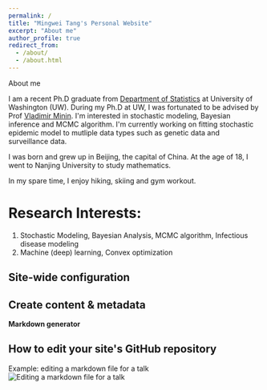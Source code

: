 ```yaml
---
permalink: /
title: "Mingwei Tang's Personal Website"
excerpt: "About me"
author_profile: true
redirect_from: 
  - /about/
  - /about.html
---
```


About me

I am a recent Ph.D graduate from [Department of Statistics](https://www.stat.washington.edu/) at University of Washington (UW). During my Ph.D at UW, I was fortunated to be advised by Prof [Vladimir Minin](https://vnminin.github.io/). I'm interested in stochastic modeling, Bayesian inference and MCMC algorithm. I'm currently working on fitting stochastic epidemic model to mutliple data types such as genetic data and surveillance data. 

I was born and grew up in Beijing, the capital of China. At the age of 18, I went to Nanjing University to study mathematics. 

In my spare time, I enjoy hiking, skiing and gym workout. 

Research Interests:
======
1. Stochastic Modeling, Bayesian Analysis, MCMC algorithm, Infectious disease modeling
1. Machine (deep) learning, Convex optimization

Site-wide configuration
------

Create content & metadata
------


**Markdown generator**

How to edit your site's GitHub repository
------

Example: editing a markdown file for a talk
![Editing a markdown file for a talk](/images/editing-talk.png)

